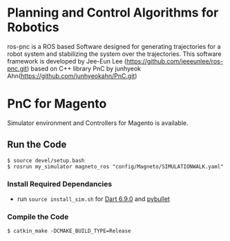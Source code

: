# Planning and Control Algorithms for Robotics
ros-pnc is a ROS based Software designed for generating trajectories for a robot system
and stabilizing the system over the trajectories.
This software framework is developed by Jee-Eun Lee (https://github.com/jeeeunlee/ros-pnc.git)
based on C++ library PnC by junhyeok Ahn(https://github.com/junhyeokahn/PnC.git)

# PnC for Magento
Simulator environment and Controllers for Magento is available. 

## Run the Code
```
$ source devel/setup.bash
$ rosrun my_simulator magneto_ros "config/Magneto/SIMULATIONWALK.yaml"

```
### Install Required Dependancies
- run ```source install_sim.sh``` for [Dart 6.9.0](https://dartsim.github.io/install_dart_on_mac.html) and [pybullet](https://pybullet.org/wordpress/)

### Compile the Code
```
$ catkin_make -DCMAKE_BUILD_TYPE=Release
```
